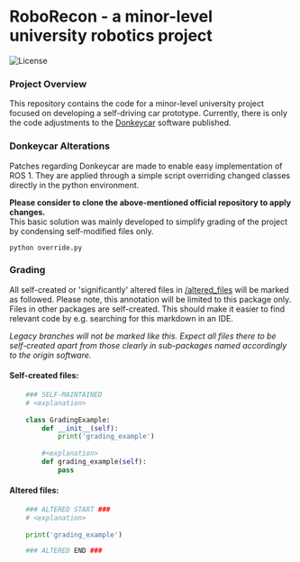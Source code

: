 # RoboRecon - a minor-level university robotics project

![License](https://img.shields.io/badge/license-MIT-green)

### Project Overview
This repository contains the code for a minor-level university project focused on developing a self-driving car prototype.
Currently, there is only the code adjustments to the [Donkeycar](https://github.com/autorope/donkeycar) software published.

### Donkeycar Alterations
Patches regarding Donkeycar are made to enable easy implementation of ROS 1.
They are applied through a simple script overriding changed classes directly in the python environment.</p>
**Please consider to clone the above-mentioned official repository to apply changes.**<br/>
This basic solution was mainly developed to simplify grading of the project by condensing self-modified files only.

````shell
python override.py
````

### Grading
All self-created or 'significantly' altered files in [/altered_files](https://github.com/ArcticAkuma/roboRecon/tree/main/altered_files) will be marked as followed.
Please note, this annotation will be limited to this package only. Files in other packages are self-created.
This should make it easier to find relevant code by e.g. searching for this markdown in an IDE.</p>
*Legacy branches will not be marked like this. Expect all files there to be self-created 
apart from those clearly in sub-packages named accordingly to the origin software.*

#### Self-created files:
````python
    ### SELF-MAINTAINED
    # <explanation>
    
    class GradingExample:
        def __init__(self):
            print('grading_example')
        
        #<explanation>
        def grading_example(self):
            pass
````
#### Altered files:
````python
    ### ALTERED START ###
    # <explanation>
    
    print('grading_example')

    ### ALTERED END ###
````